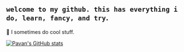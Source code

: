## `welcome to my github. this has everything i do, learn, fancy, and try`.

🌱 I sometimes do cool stuff.

[![Pavan's GitHub stats](https://github-readme-stats.vercel.app/api?username=pavanistaken&bg_color=30,141E30,243B55&title_color=fff&text_color=fff)](https://github.com/anuraghazra/github-readme-stats)

<!---
pavankumar-balij/pavankumar-balij is a ✨ special ✨ repository because its `README.md` (this file) appears on your GitHub profile.
You can click the Preview link to take a look at your changes.
--->
